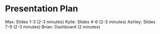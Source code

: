 # Presentation Plan

Max: Slides 1-3 (2-3 minutes)
Kylie: Slides 4-6 (2-3 minutes)
Ashley: Slides 7-9 (2-3 minutes)
Brian: Dashboard (2 minutes)
